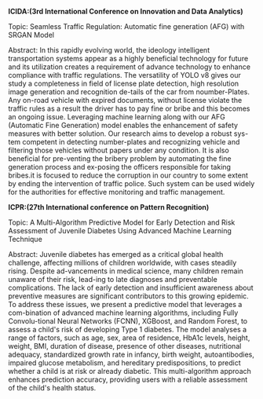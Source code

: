 **ICIDA:(3rd International Conference on Innovation and Data Analytics)**

Topic: Seamless Traffic Regulation: Automatic fine generation (AFG) with SRGAN Model

Abstract: In this rapidly evolving world, the ideology intelligent transportation systems appear as a 
highly beneficial technology for future and its utilization creates a requirement of advance technology 
to enhance compliance with traffic regulations. The versatility of YOLO v8 gives our study a completeness 
in field of license plate detection, high resolution image generation and recognition de-tails of the car from noumber-Plates. 
Any on-road vehicle with expired documents, without license violate the traffic rules as a result the driver has to pay fine or 
bribe and this becomes an ongoing issue. Leveraging machine learning along with our AFG (Automatic Fine Generation) model enables 
the enhancement of safety measures with better solution. Our research aims to develop a robust sys-tem competent in detecting number-plates 
and recognizing vehicle and filtering those vehicles without papers under any condition. It is also beneficial for pre-venting the bribery 
problem by automating the fine generation process and ex-posing the officers responsible for taking bribes.it is focused to reduce the corruption 
in our country to some extent by ending the intervention of traffic police. Such system can be used widely for the authorities for effective monitoring and traffic management.




**ICPR:(27th International conference on Pattern Recognition)**

Topic: A Multi-Algorithm Predictive Model for Early Detection and Risk Assessment of Juvenile Diabetes Using Advanced Machine Learning Technique

Abstract: Juvenile diabetes has emerged as a critical global health challenge, affecting millions of children worldwide, with cases steadily rising. 
Despite ad-vancements in medical science, many children remain unaware of their risk, lead-ing to late diagnoses and preventable complications. 
The lack of early detection and insufficient awareness about preventive measures are significant contributors to this growing epidemic.
To address these issues, we present a predictive model that leverages a com-bination of advanced machine learning algorithms, including 
Fully Convolu-tional Neural Networks (FCNN), XGBoost, and Random Forest, to assess a child's risk of developing Type 1 diabetes. 
The model analyses a range of factors, such as age, sex, area of residence, HbA1c levels, height, weight, BMI, duration of disease, 
presence of other diseases, nutritional adequacy, standardized growth rate in infancy, birth weight, autoantibodies, impaired glucose metabolism, 
and hereditary predispositions, to predict whether a child is at risk or already diabetic. This multi-algorithm approach enhances prediction accuracy, 
providing users with a reliable assessment of the child's health status.
